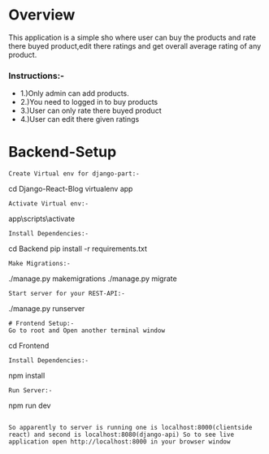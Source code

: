 # Overview
This application is a simple sho where user can buy the products and rate there buyed product,edit there ratings and get overall average rating of any product.

<h3>Instructions:-</h3>
<ul>
<li>1.)Only admin can add products.</li>
<li>2.)You need to logged in to buy products</li>
<li>3.)User can only rate there buyed product</li>
<li>4.)User can edit there given ratings</li>
</ul>

# Backend-Setup 
```
Create Virtual env for django-part:-
```
cd Django-React-Blog
virtualenv app
```
Activate Virtual env:-
```
app\scripts\activate
```
Install Dependencies:-
```
cd Backend
pip install -r requirements.txt
```
Make Migrations:-
```
./manage.py makemigrations
./manage.py migrate
```
Start server for your REST-API:-
```
./manage.py runserver
```
# Frontend Setup:-
Go to root and Open another terminal window
```
cd Frontend
```
Install Dependencies:-
```
npm install
```
Run Server:-
```
npm run dev
```

So apparently to server is running one is localhost:8000(clientside react) and second is localhost:8080(django-api) So to see live application open http://localhost:8000 in your browser window
